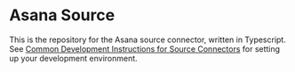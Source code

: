 # Asana Source

This is the repository for the Asana source connector, written in Typescript.
See [Common Development Instructions for Source Connectors](../README.md#common-development-instructions-for-source-connectors) for setting up your development environment.
